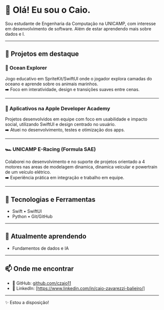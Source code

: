 # 👋 Olá! Eu sou o Caio.

Sou estudante de Engenharia da Computação na UNICAMP, com interesse em desenvolvimento de software. Além de estar aprendendo mais sobre dados e I.

---

## 🚀 Projetos em destaque

### 🌊 Ocean Explorer  
Jogo educativo em SpriteKit/SwiftUI onde o jogador explora camadas do oceano e aprende sobre os animais marinhos.  
➡️ Foco em interatividade, design e transições suaves entre cenas.  

---

### 📱 Aplicativos na Apple Developer Academy  
Projetos desenvolvidos em equipe com foco em usabilidade e impacto social, utilizando SwiftUI e design centrado no usuário.  
➡️ Atuei no desenvolvimento, testes e otimização dos apps.  

---

### 🏎️ UNICAMP E-Racing (Formula SAE)  
Colaborei no desenvolvimento e no suporte de projetos orientado a 4 motores nas areas de modelagem dinamica, dinamica veicular e powertrain de um veículo elétrico.  
➡️ Experiência prática em integração e trabalho em equipe.  

---

## 🧰 Tecnologias e Ferramentas
- Swift • SwiftUI 
- Python • Git/GitHub 

---

## 🌱 Atualmente aprendendo
- Fundamentos de dados e IA  

---

## 📫 Onde me encontrar
- 🔗 GitHub: [github.com/czaio11](https://github.com/czaio11)  
- 💼 LinkedIn: [https://www.linkedin.com/in/caio-zavarezzi-balieiro/]  

---

✨ Estou a disposição!
